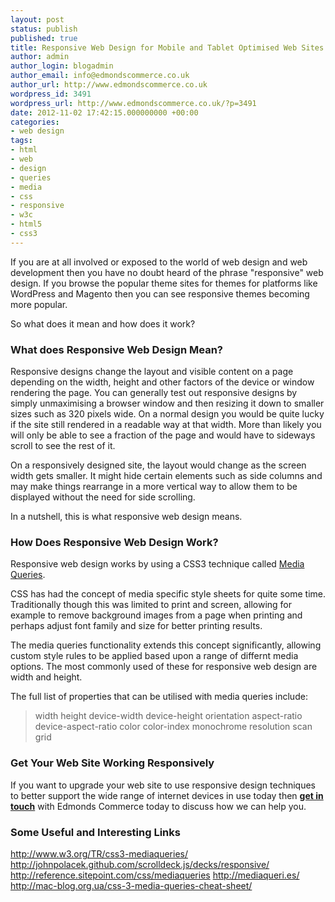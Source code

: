 ```yaml
---
layout: post
status: publish
published: true
title: Responsive Web Design for Mobile and Tablet Optimised Web Sites
author: admin
author_login: blogadmin
author_email: info@edmondscommerce.co.uk
author_url: http://www.edmondscommerce.co.uk
wordpress_id: 3491
wordpress_url: http://www.edmondscommerce.co.uk/?p=3491
date: 2012-11-02 17:42:15.000000000 +00:00
categories:
- web design
tags:
- html
- web
- design
- queries
- media
- css
- responsive
- w3c
- html5
- css3
---
```

If you are at all involved or exposed to the world of web design and web development then you have no doubt heard of the phrase "responsive" web design. If you browse the popular theme sites for themes for platforms like WordPress and Magento then you can see responsive themes becoming more popular.

So what does it mean and how does it work?

<h3>What does Responsive Web Design Mean?</h3>

Responsive designs change the layout and visible content on a page depending on the width, height and other factors of the device or window rendering the page. You can generally test out responsive designs by simply unmaximising a browser window and then resizing it down to smaller sizes such as 320 pixels wide. On a normal design you would be quite lucky if the site still rendered in a readable way at that width. More than likely you will only be able to see a fraction of the page and would have to sideways scroll to see the rest of it.

On a responsively designed site, the layout would change as the screen width gets smaller. It might hide certain elements such as side columns and may make things rearrange in a more vertical way to allow them to be displayed without the need for side scrolling.

In a nutshell, this is what responsive web design means.

<h3>How Does Responsive Web Design Work?</h3>

Responsive web design works by using a CSS3 technique called <a href="http://www.w3.org/TR/css3-mediaqueries/" title="W3C Media Queries Information" target="_blank">Media Queries</a>. 

CSS has had the concept of media specific style sheets for quite some time. Traditionally though this was limited to print and screen, allowing for example to remove background images from a page when printing and perhaps adjust font family and size for better printing results.

The media queries functionality extends this concept significantly, allowing custom style rules to be applied based upon a range of differnt media options. The most commonly used of these for responsive web design are width and height.

The full list of properties that can be utilised with media queries include:

<blockquote>width
height
device-width
device-height
orientation
aspect-ratio
device-aspect-ratio
color
color-index
monochrome
resolution
scan
grid</blockquote>

<h3>Get Your Web Site Working Responsively</h3>

If you want to upgrade your web site to use responsive design techniques to better support the wide range of internet devices in use today then <strong><a href="/contact-us">get in touch</a></strong> with Edmonds Commerce today to discuss how we can help you.

<h3>Some Useful and Interesting Links</h3>
<a href="http://www.w3.org/TR/css3-mediaqueries/ " target="_blank">http://www.w3.org/TR/css3-mediaqueries/</a>
<a href="http://johnpolacek.github.com/scrolldeck.js/decks/responsive/" target="_blank">http://johnpolacek.github.com/scrolldeck.js/decks/responsive/</a>
<a href="http://reference.sitepoint.com/css/mediaqueries" target="_blank">http://reference.sitepoint.com/css/mediaqueries</a>
<a href="http://mediaqueri.es/" target="_blank">http://mediaqueri.es/</a>
<a href="http://mac-blog.org.ua/css-3-media-queries-cheat-sheet/" target="_blank">http://mac-blog.org.ua/css-3-media-queries-cheat-sheet/</a>
